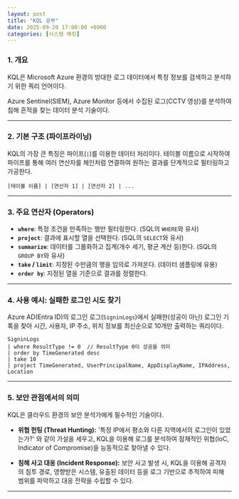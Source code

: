 ```yaml
---
layout: post
title: "KQL 공부"
date: 2025-09-20 17:00:00 +0900
categories: [시스템 해킹]
---
```


### 1. 개요

KQL은 Microsoft Azure 환경의 방대한 로그 데이터에서 특정 정보를 검색하고 분석하기 위한 쿼리 언어이다.

Azure Sentinel(SIEM), Azure Monitor 등에서 수집된 로그(CCTV 영상)를 분석하여 침해 흔적을 찾는 데이터 분석 기술이다.

---

### 2. 기본 구조 (파이프라이닝)

KQL의 가장 큰 특징은 파이프(`|`)를 이용한 데이터 처리이다. 테이블 이름으로 시작하여 파이프를 통해 여러 연산자를 체인처럼 연결하여 원하는 결과를 단계적으로 필터링하고 가공한다.

`[테이블 이름] | [연산자 1] | [연산자 2] | ...`

---

### 3. 주요 연산자 (Operators)

*   **`where`**: 특정 조건을 만족하는 행만 필터링한다. (SQL의 `WHERE`와 유사)
*   **`project`**: 결과에 표시할 열을 선택한다. (SQL의 `SELECT`와 유사)
*   **`summarize`**: 데이터를 그룹화하고 집계(개수 세기, 평균 계산 등)한다. (SQL의 `GROUP BY`와 유사)
*   **`take` / `limit`**: 지정된 수만큼의 행을 임의로 가져온다. (데이터 샘플링에 유용)
*   **`order by`**: 지정된 열을 기준으로 결과를 정렬한다.

---

### 4. 사용 예시: 실패한 로그인 시도 찾기

Azure AD(Entra ID)의 로그인 로그(`SigninLogs`)에서 실패한(성공이 아닌) 로그인 기록을 찾아 시간, 사용자, IP 주소, 위치 정보를 최신순으로 10개만 출력하는 쿼리이다.

```kql
SigninLogs
| where ResultType != 0  // ResultType 0이 성공을 의미
| order by TimeGenerated desc
| take 10
| project TimeGenerated, UserPrincipalName, AppDisplayName, IPAddress, Location
```

---

### 5. 보안 관점에서의 의미

KQL은 클라우드 환경의 보안 분석가에게 필수적인 기술이다.

*   **위협 헌팅 (Threat Hunting):**
    '특정 IP에서 평소와 다른 지역에서의 로그인이 있었는가?' 와 같이 가설을 세우고, KQL을 이용해 로그를 분석하여 잠재적인 위협(IoC, Indicator of Compromise)을 능동적으로 찾아낼 수 있다.

*   **침해 사고 대응 (Incident Response):**
    보안 사고 발생 시, KQL을 이용해 공격자의 침투 경로, 영향받은 시스템, 유출된 데이터 등을 로그 기반으로 추적하여 피해 범위를 파악하고 대응 전략을 수립할 수 있다.

<hr class="short-rule">
